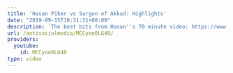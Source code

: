 ```yaml
---
title: 'Hasan Piker vs Sargon of Akkad: Highlights'
date: "2019-09-15T10:31:21+08:00"
description: 'The best bits from Hasan''s 70 minute video: https://www.youtube.com/watch?v=soBuA-jMNiY'
url: /antisocialmedia/MCCyoo0LG40/
providers:
  youtube:
    id: MCCyoo0LG40
type: video
---
```

